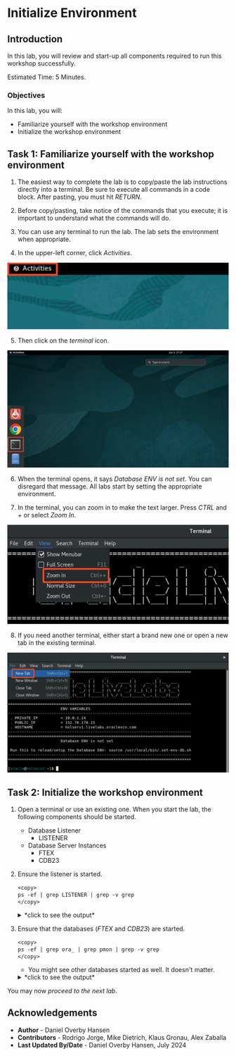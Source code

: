 # Initialize Environment

## Introduction

In this lab, you will review and start-up all components required to run this workshop successfully.

Estimated Time: 5 Minutes.

### Objectives

In this lab, you will:

* Familiarize yourself with the workshop environment
* Initialize the workshop environment

## Task 1: Familiarize yourself with the workshop environment

1. The easiest way to complete the lab is to copy/paste the lab instructions directly into a terminal. Be sure to execute all commands in a code block. After pasting, you must hit *RETURN*.

2. Before copy/pasting, take notice of the commands that you execute; it is important to understand what the commands will do.

3. You can use any terminal to run the lab. The lab sets the environment when appropriate.

4. In the upper-left corner, click *Activities*. 

![Click Activities to start a terminal](./images/initialize-environment-click-activities.png " ")

5. Then click on the *terminal* icon.

![Click the terminal icon to start a new terminal](./images/initialize-environment-click-terminal.jpeg)    

6. When the terminal opens, it says *Database ENV is not set*. You can disregard that message. All labs start by setting the appropriate environment.

7. In the terminal, you can zoom in to make the text larger. Press *CTRL* and *+* or select *Zoom In*.

![Zoom in to make the text larger in the terminal](./images/initialize-environment-zoom-in.png)    

8. If you need another terminal, either start a brand new one or open a new tab in the existing terminal.

![Open a new tab in the existing terminal](images/initialize-environment-new-tab.png)

## Task 2: Initialize the workshop environment

1. Open a terminal or use an existing one. When you start the lab, the following components should be started.

    - Database Listener
        - LISTENER
    - Database Server Instances
        - FTEX
        - CDB23

2. Ensure the listener is started.

    ```
    <copy>
    ps -ef | grep LISTENER | grep -v grep
    </copy>
    ```

    <details>
    <summary>*click to see the output*</summary>
    ``` text
    $ ps -ef | grep LISTENER | grep -v grep
    oracle     11158       1  0 04:57 ?        00:00:00 /u01/app/oracle/product/23/bin/tnslsnr LISTENER -inherit
    ```
    </details>

3. Ensure that the databases (*FTEX* and *CDB23*) are started.

    ```
    <copy>
    ps -ef | grep ora_ | grep pmon | grep -v grep
    </copy>
    ```

    * You might see other databases started as well. It doesn't matter.

    <details>
    <summary>*click to see the output*</summary>
    ``` text
    $ ps -ef | grep ora_ | grep pmon | grep -v grep
    oracle      3851       1  0 20:19 ?        00:00:00 ora_pmon_UPGR
    oracle      5110       1  0 20:19 ?        00:00:00 ora_pmon_FTEX
    oracle      5345       1  0 20:19 ?        00:00:00 ora_pmon_CDB23
    ```
    </details>

You may now *proceed to the next lab*.

## Acknowledgements

* **Author** - Daniel Overby Hansen
* **Contributors** - Rodrigo Jorge, Mike Dietrich, Klaus Gronau, Alex Zaballa
* **Last Updated By/Date** - Daniel Overby Hansen, July 2024

